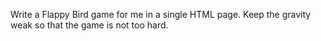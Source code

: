 Write a Flappy Bird game for me in a single HTML page. Keep the gravity weak so that the game is not too hard.